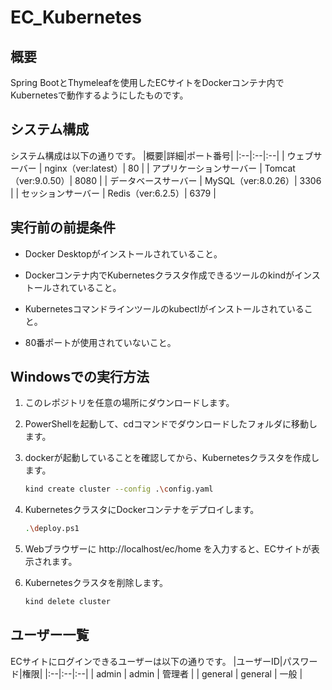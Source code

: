 # EC_Kubernetes
## 概要
Spring BootとThymeleafを使用したECサイトをDockerコンテナ内でKubernetesで動作するようにしたものです。

## システム構成
システム構成は以下の通りです。
|概要|詳細|ポート番号|
|:--|:--|:--|
| ウェブサーバー | nginx（ver:latest）| 80 |
| アプリケーションサーバー | Tomcat（ver:9.0.50）| 8080 |
| データベースサーバー | MySQL（ver:8.0.26）| 3306 |
| セッションサーバー | Redis（ver:6.2.5）| 6379 |

## 実行前の前提条件
- Docker Desktopがインストールされていること。

- Dockerコンテナ内でKubernetesクラスタ作成できるツールのkindがインストールされていること。

- Kubernetesコマンドラインツールのkubectlがインストールされていること。

- 80番ポートが使用されていないこと。

## Windowsでの実行方法
1. このレポジトリを任意の場所にダウンロードします。

2. PowerShellを起動して、cdコマンドでダウンロードしたフォルダに移動します。

3. dockerが起動していることを確認してから、Kubernetesクラスタを作成します。
   ``` sh
   kind create cluster --config .\config.yaml
   ```
   
4. KubernetesクラスタにDockerコンテナをデプロイします。
   ``` sh
   .\deploy.ps1
   ```

5. Webブラウザーに http://localhost/ec/home を入力すると、ECサイトが表示されます。

6. Kubernetesクラスタを削除します。
   ``` sh
   kind delete cluster
   ```

## ユーザー一覧
ECサイトにログインできるユーザーは以下の通りです。
|ユーザーID|パスワード|権限|
|:--|:--|:--|
| admin | admin | 管理者 |
| general | general | 一般 |